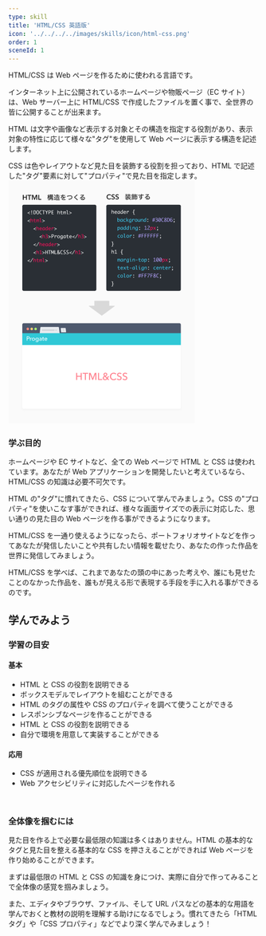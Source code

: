 ```yaml
---
type: skill
title: 'HTML/CSS 英語版'
icon: '../../../../images/skills/icon/html-css.png'
order: 1
sceneId: 1
---
```


HTML/CSS は Web ページを作るために使われる言語です。

インターネット上に公開されているホームページや物販ページ（EC サイト）は、Web サーバー上に HTML/CSS で作成したファイルを置く事で、全世界の皆に公開することが出来ます。

HTML は文字や画像など表示する対象とその構造を指定する役割があり、表示対象の特性に応じて様々な"タグ"を使用して Web ページに表示する構造を記述します。

CSS は色やレイアウトなど見た目を装飾する役割を担っており、HTML で記述した"タグ"要素に対して"プロパティ"で見た目を指定します。
![Hopper The Rabbit](src/images/about/skill-figure.png)

### 学ぶ目的

ホームページや EC サイトなど、全ての Web ページで HTML と CSS は使われています。あなたが Web アプリケーションを開発したいと考えているなら、HTML/CSS の知識は必要不可欠です。

HTML の"タグ"に慣れてきたら、CSS について学んでみましょう。CSS の"プロパティ"を使いこなす事ができれば、様々な画面サイズでの表示に対応した、思い通りの見た目の Web ページを作る事ができるようになります。

HTML/CSS を一通り使えるようになったら、ポートフォリオサイトなどを作ってあなたが発信したいことや共有したい情報を載せたり、あなたの作った作品を世界に発信してみましょう。

HTML/CSS を学べば、これまであなたの頭の中にあった考えや、誰にも見せたことのなかった作品を、誰もが見える形で表現する手段を手に入れる事ができるのです。

## 学んでみよう

### 学習の目安

#### 基本

- HTML と CSS の役割を説明できる
- ボックスモデルでレイアウトを組むことができる
- HTML のタグの属性や CSS のプロパティを調べて使うことができる
- レスポンシブなページを作ることができる
- HTML と CSS の役割を説明できる
- 自分で環境を用意して実装することができる

#### 応用

- CSS が適用される優先順位を説明できる
- Web アクセシビリティに対応したページを作れる

<br/>

### 全体像を掴むには

見た目を作る上で必要な最低限の知識は多くはありません。HTML の基本的なタグと見た目を整える基本的な CSS を押さえることができれば Web ページを作り始めることができます。

まずは最低限の HTML と CSS の知識を身につけ、実際に自分で作ってみることで全体像の感覚を掴みましょう。

また、エディタやブラウザ、ファイル、そして URL パスなどの基本的な用語を学んでおくと教材の説明を理解する助けになるでしょう。慣れてきたら「HTML タグ」や「CSS プロパティ」などでより深く学んでみましょう！
